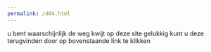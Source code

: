 ```yaml
---
permalink: /404.html
---
```


u bent waarschijnlijk de weg kwijt op deze site
gelukkig kunt u deze terugvinden door op bovenstaande link te klikken

